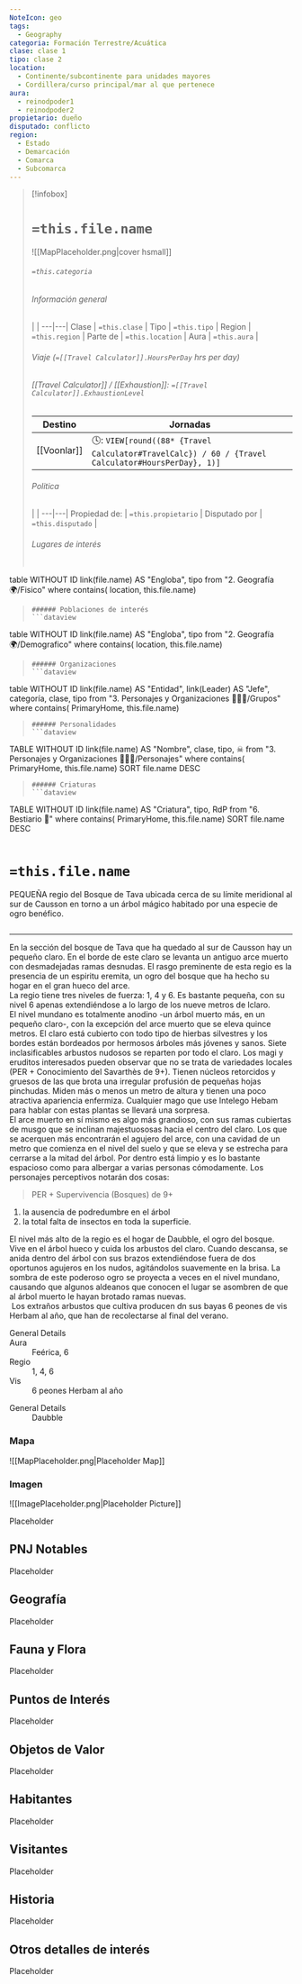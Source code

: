 ```yaml
---
NoteIcon: geo
tags:
  - Geography 
categoria: Formación Terrestre/Acuática
clase: clase 1
tipo: clase 2
location: 
  - Continente/subcontinente para unidades mayores
  - Cordillera/curso principal/mar al que pertenece 
aura:
  - reinodpoder1
  - reinodpoder2
propietario: dueño
disputado: conflicto
region:
  - Estado 
  - Demarcación
  - Comarca
  - Subcomarca
---
```


> [!infobox]
> # `=this.file.name`
> ![[MapPlaceholder.png|cover hsmall]]
> ###### `=this.categoria` 
> ###### Información general
>  |   |
> ---|---|
> Clase | `=this.clase` |
> Tipo | `=this.tipo` |
> Region | `=this.region` |
> Parte de | `=this.location` |
> Aura | `=this.aura`  |
> ###### Viaje (`=[[Travel Calculator]].HoursPerDay` hrs per day)
> ###### [[Travel Calculator]]  / [[Exhaustion]]:  `=[[Travel Calculator]].ExhaustionLevel`
> Destino |  Jornadas  |
> ---|---|
> [[Voonlar]] | 🕓: `VIEW[round((88* {Travel Calculator#TravelCalc}) / 60 / {Travel Calculator#HoursPerDay}, 1)]`      |
> ###### Politica
>  |   |
> ---|---|
> Propiedad de: | `=this.propietario` |
> Disputado por | `=this.disputado` |
>###### Lugares de interés
> ```dataview
table WITHOUT ID link(file.name) AS "Engloba",  tipo
from "2. Geografía 🌍/Fisico"
where contains( location, this.file.name)
>```
>###### Poblaciones de interés
> ```dataview
table WITHOUT ID link(file.name) AS "Engloba",  tipo
from "2. Geografía 🌍/Demografico"
where contains( location, this.file.name)
>```
>###### Organizaciones
> ```dataview
table WITHOUT ID link(file.name) AS "Entidad", link(Leader) AS "Jefe", categoría, clase, tipo
from "3. Personajes y Organizaciones 🧑‍🤝‍🧑/Grupos"
where contains( PrimaryHome, this.file.name)
>```
>###### Personalidades 
>```dataview
TABLE WITHOUT ID link(file.name) AS "Nombre", clase, tipo, ☠
from "3. Personajes y Organizaciones 🧑‍🤝‍🧑/Personajes"
where contains( PrimaryHome, this.file.name)
SORT file.name DESC
>```
>###### Criaturas
> ```dataview
TABLE WITHOUT ID link(file.name) AS "Criatura", tipo, RdP
from "6. Bestiario 🐉"
where contains( PrimaryHome, this.file.name)
SORT file.name DESC
>```


# `=this.file.name`
 <section class="wa-section main-content"><p><span class="dropcap">P</span>EQUEÑA regio del <span data-article-privacy="private" data-article-id="0cfd43b8-6885-4c0c-820d-8b05e2d26ebb" data-template-type="location" class="private-article article-unlinked entity-link wa-link">Bosque de Tava</span> ubicada cerca de su límite meridional al sur de <span data-article-privacy="private" data-article-id="50d5419f-30a9-4b35-81d5-87127d296fcd" data-template-type="settlement" class="private-article article-unlinked entity-link wa-link">Causson</span> en torno a un árbol mágico habitado por una especie de ogro benéfico.
</p><div id="117b9479698943329a4c6a25917da5cb" class="visibility-toggler image-thumb-container user-css-image-thumbnail position-relative padding-10 "><img src="https://worldanvil.com/uploads/images/2c290f0694e55be1b6ceb89c871aa890.png" alt title="claro del arce muerto.png" /></div>
<hr />En la sección del bosque de Tava que ha quedado al sur de <span data-article-privacy="private" data-article-id="50d5419f-30a9-4b35-81d5-87127d296fcd" data-template-type="settlement" class="private-article article-unlinked entity-link wa-link">Causson</span> hay un pequeño claro. En el borde de este claro se levanta un antiguo arce muerto con desmadejadas ramas desnudas. El rasgo preminente de esta regio es la presencia de un espiritu eremita, un ogro del bosque que ha hecho su hogar en el gran hueco del arce.
<br />
La regio tiene tres niveles de fuerza: 1, 4 y 6. Es bastante pequeña, con su nivel 6 apenas extendiéndose a lo largo de los nueve metros de lclaro. 
<br />
El nivel mundano es totalmente anodino -un árbol muerto más, en un pequeño claro-, con la excepción del arce muerto que se eleva quince metros. El claro está cubierto con todo tipo de hierbas silvestres y los bordes están bordeados por hermosos árboles más jóvenes y sanos. Siete inclasificables arbustos nudosos se reparten por todo el claro. Los magi y eruditos interesados pueden observar que no se trata de variedades locales (PER + Conocimiento del Savarthès de 9+). Tienen núcleos retorcidos y gruesos de las que brota una irregular profusión de pequeñas hojas pinchudas. Miden más o menos un metro de altura y tienen una poco atractiva apariencia enfermiza. Cualquier mago que use Intelego Hebam para hablar con estas plantas se llevará una sorpresa. 
<br />
El arce muerto en sí mismo es algo más grandioso, con sus ramas cubiertas de musgo que se inclinan majestuososas hacia el centro del claro. Los que se acerquen más encontrarán el agujero del arce, con una cavidad de un metro que comienza en el nivel del suelo y que se eleva y se estrecha para cerrarse a la mitad del árbol. Por dentro está limpio y es lo bastante espacioso como para albergar a varias personas cómodamente. Los personajes perceptivos notarán dos cosas:
<blockquote class="visibility-toggler" id="c4230e454d13a83ad71bb3b1e152ab54">
PER + Supervivencia (Bosques) de 9+</blockquote>
<ol>
<li>la ausencia de podredumbre en el árbol</li>
<li>la total falta de insectos en toda la superficie.</li>
</ol>
El nivel más alto de la regio es el hogar de <span data-article-privacy="private" data-article-id="e715be7a-6ed8-4644-b692-4b0a58186208" data-template-type="person" class="private-article article-unlinked entity-link wa-link">Daubble</span>, el ogro del bosque. Vive en el árbol hueco y cuida los arbustos del claro. Cuando descansa, se anida dentro del árbol con sus brazos extendiéndose fuera de dos oportunos agujeros en los nudos, agitándolos suavemente en la brisa. La sombra de este poderoso ogro se proyecta a veces en el nivel mundano, causando que algunos aldeanos que conocen el lugar se asombren de que al árbol muerto le hayan brotado ramas nuevas.
<br /> Los extraños arbustos que cultiva producen dn sus bayas 6 peones de vis Herbam al año, que han de recolectarse al final del verano.
<div id="61bf999fdb27835ff9b1b2712616aae5" class="visibility-toggler image-thumb-container user-css-image-thumbnail position-relative padding-10 "><img src="https://worldanvil.com/uploads/images/d50799bb5e244ffe063d4f11fe62f6c9.png" alt title="El ogro del bosque.png" /></div><p></p></section>  <section data-section-id="sidepanelcontent" class="wa-section public"><dl><dt>General Details</dt><dd><div class="visibility-toggler" id="6ed3cf13906dc93a2f205a19e122c640"> 
          </div></dd><dt class="phrase-key">Aura</dt>
          <dd class="phrase-value"> Feérica, 6 </dd>
         
<div class="visibility-toggler" id="a07525385a9a9aee6e54efea1bf37afa"> 
          <dt class="phrase-key">Regio</dt>
          <dd class="phrase-value"> 1, 4, 6 </dd>
        </div> 
<div class="visibility-toggler" id="e6b7e14d2e7295f0b82359f717f8eb04"> 
          <dt class="phrase-key">Vis</dt>
          <dd class="phrase-value"> 6 peones Herbam al año </dd>
        </div></dl></section><section data-section-id="sidebarcontentbottom" class="wa-section public"><dl><dt>General Details</dt><dd><div id="a7e0dcb8772ee55934ee4e487bbea8d6" class="visibility-toggler image-thumb-container user-css-image-thumbnail position-relative padding-10 "><img src="https://worldanvil.com/uploads/images/605012fa481744e774272c004e1277dc.png" alt title="Dauble el ogro de madera.png" /></div><span data-article-privacy="private" data-article-id="e715be7a-6ed8-4644-b692-4b0a58186208" data-template-type="person" class="private-article article-unlinked entity-link wa-link">Daubble</span></dd></dl></section>   

### Mapa
![[MapPlaceholder.png|Placeholder Map]]

### Imagen
![[ImagePlaceholder.png|Placeholder Picture]]

Placeholder

## PNJ Notables
Placeholder

## Geografía
Placeholder

## Fauna y Flora
Placeholder

## Puntos de Interés
Placeholder

## Objetos de Valor
Placeholder

## Habitantes
Placeholder

## Visitantes
Placeholder

## Historia
Placeholder

## Otros detalles de interés
Placeholder

